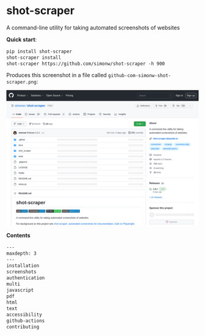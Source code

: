 # shot-scraper

A command-line utility for taking automated screenshots of websites

**Quick start**:

```
pip install shot-scraper
shot-scraper install
shot-scraper https://github.com/simonw/shot-scraper -h 900
```
Produces this screenshot in a file called `github-com-simonw-shot-scraper.png`:

<img src="https://raw.githubusercontent.com/simonw/shot-scraper-screenshot/main/shot.png" alt="A screenshot of the shot-scraper page on GitHub">

**Contents**

```{toctree}
---
maxdepth: 3
---
installation
screenshots
authentication
multi
javascript
pdf
html
text
accessibility
github-actions
contributing
```
```{include} ../README.md
```
